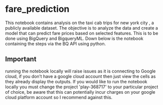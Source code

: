# fare_prediction

This notebook contains analysis on the taxi cab trips for new york city , a publicly available dataset. The objective is to analyze the data and create a model that can predict fare prices based on selected features. This is to be done using BigQuery and BigqueryML. Down below is the notebook containing the steps via the BQ API using python.

## Important 

running the notebook locally will raise issues as it is connecting to Google cloud, if you don’t have a google cloud account then just view the cells as they already display the outputs. If you would like to run the notebook locally you must change the project 'play-368717' to your particular project of choice, be aware that this can potentially incur charges on your google cloud platform account so I recommend against this.
